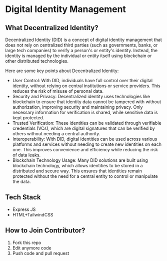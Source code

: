 # Digital Identity Management

## What Decentralized Identity?
Decentralized Identity (DID) is a concept of digital identity management that does not rely on centralized third parties (such as governments, banks, or large tech companies) to verify a person's or entity's identity. Instead, the identity is managed by the individual or entity itself using blockchain or other distributed technologies.

Here are some key points about Decentralized Identity:
- User Control: With DID, individuals have full control over their digital identity, without relying on central institutions or service providers. This reduces the risk of misuse of personal data.
- Security and Privacy: Decentralized identity uses technologies like blockchain to ensure that identity data cannot be tampered with without authorization, improving security and maintaining privacy. Only necessary information for verification is shared, while sensitive data is kept protected.
- Trusted Verification: These identities can be validated through verifiable credentials (VCs), which are digital signatures that can be verified by others without needing a central authority.
- Interoperability: With DID, digital identities can be used across various platforms and services without needing to create new identities on each one. This improves convenience and efficiency while reducing the risk of data leaks.
- Blockchain Technology Usage: Many DID solutions are built using blockchain technology, which allows identities to be stored in a distributed and secure way. This ensures that identities remain protected without the need for a central entity to control or manipulate the data.

## Tech Stack
- Express JS
- HTML+TailwindCSS

## How to Join Contributor?
1. Fork this repo
2. Edit anymore code
3. Push code and pull request
